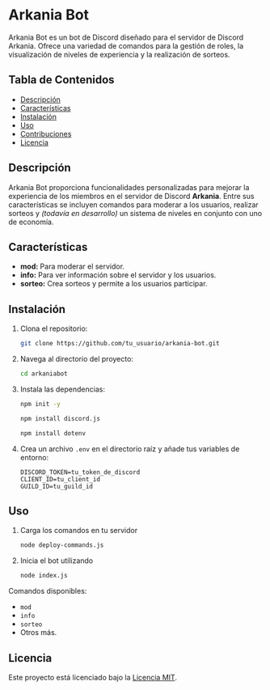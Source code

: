 # Arkania Bot

Arkania Bot es un bot de Discord diseñado para el servidor de Discord Arkania. Ofrece una variedad de comandos para la gestión de roles, la visualización de niveles de experiencia y la realización de sorteos.

## Tabla de Contenidos

- [Descripción](#descripción)
- [Características](#características)
- [Instalación](#instalación)
- [Uso](#uso)
- [Contribuciones](#contribuciones)
- [Licencia](#licencia)

## Descripción

Arkania Bot proporciona funcionalidades personalizadas para mejorar la experiencia de los miembros en el servidor de Discord **Arkania**. Entre sus características se incluyen comandos para moderar a los usuarios, realizar sorteos y _(todavía en desarrollo)_ un sistema de niveles en conjunto con uno de economía.

## Características

- **mod:** Para moderar el servidor.
- **info:** Para ver información sobre el servidor y los usuarios.
- **sorteo:** Crea sorteos y permite a los usuarios participar.

## Instalación

1. Clona el repositorio:

   ```bash
   git clone https://github.com/tu_usuario/arkania-bot.git
   ```

2. Navega al directorio del proyecto:

   ```bash
   cd arkaniabot
   ```

3. Instala las dependencias:

   ```bash
   npm init -y
   ```

   ```bash
   npm install discord.js
   ```

   ```bash
   npm install dotenv
   ```

4. Crea un archivo `.env` en el directorio raíz y añade tus variables de entorno:

   ```
   DISCORD_TOKEN=tu_token_de_discord
   CLIENT_ID=tu_client_id
   GUILD_ID=tu_guild_id
   ```

## Uso

1. Carga los comandos en tu servidor

   ```bash
   node deploy-commands.js
   ```

2. Inicia el bot utilizando

   ```bash
   node index.js
   ```

Comandos disponibles:

- `mod`
- `info`
- `sorteo`
- Otros más.

## Licencia

Este proyecto está licenciado bajo la [Licencia MIT](licencia.md).
